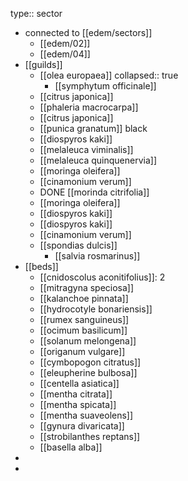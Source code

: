 type:: sector

- connected to [[edem/sectors]]
	- [[edem/02]]
	- [[edem/04]]
- [[guilds]]
	- [[olea europaea]]
	  collapsed:: true
		- [[symphytum officinale]]
	- [[citrus japonica]]
	- [[phaleria macrocarpa]]
	- [[citrus japonica]]
	- [[punica granatum]] black
	- [[diospyros kaki]]
	- [[melaleuca viminalis]]
	- [[melaleuca quinquenervia]]
	- [[moringa oleifera]]
	- [[cinamonium verum]]
	- DONE [[morinda citrifolia]]
	- [[moringa oleifera]]
	- [[diospyros kaki]]
	- [[diospyros kaki]]
	- [[cinamonium verum]]
	- [[spondias dulcis]]
		- [[salvia rosmarinus]]
- [[beds]]
	- [[cnidoscolus aconitifolius]]: 2
	- [[mitragyna speciosa]]
	- [[kalanchoe pinnata]]
	- [[hydrocotyle bonariensis]]
	- [[rumex sanguineus]]
	- [[ocimum basilicum]]
	- [[solanum melongena]]
	- [[origanum vulgare]]
	- [[cymbopogon citratus]]
	- [[eleupherine bulbosa]]
	- [[centella asiatica]]
	- [[mentha citrata]]
	- [[mentha spicata]]
	- [[mentha suaveolens]]
	- [[gynura divaricata]]
	- [[strobilanthes reptans]]
	- [[basella alba]]
-
-
